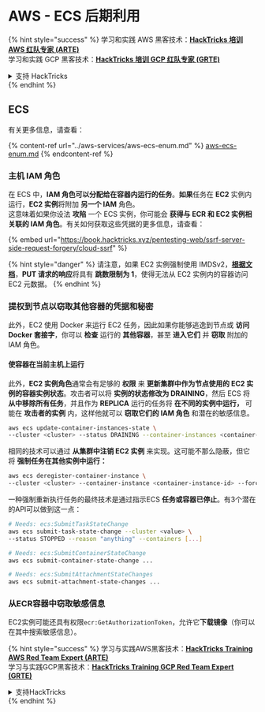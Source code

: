 # AWS - ECS 后期利用

{% hint style="success" %}
学习和实践 AWS 黑客技术：<img src="../../../.gitbook/assets/image (1) (1) (1) (1).png" alt="" data-size="line">[**HackTricks 培训 AWS 红队专家 (ARTE)**](https://training.hacktricks.xyz/courses/arte)<img src="../../../.gitbook/assets/image (1) (1) (1) (1).png" alt="" data-size="line">\
学习和实践 GCP 黑客技术：<img src="../../../.gitbook/assets/image (2) (1).png" alt="" data-size="line">[**HackTricks 培训 GCP 红队专家 (GRTE)**<img src="../../../.gitbook/assets/image (2) (1).png" alt="" data-size="line">](https://training.hacktricks.xyz/courses/grte)

<details>

<summary>支持 HackTricks</summary>

* 查看 [**订阅计划**](https://github.com/sponsors/carlospolop)!
* **加入** 💬 [**Discord 群组**](https://discord.gg/hRep4RUj7f) 或 [**Telegram 群组**](https://t.me/peass) 或 **关注** 我们的 **Twitter** 🐦 [**@hacktricks\_live**](https://twitter.com/hacktricks_live)**.**
* **通过向** [**HackTricks**](https://github.com/carlospolop/hacktricks) 和 [**HackTricks Cloud**](https://github.com/carlospolop/hacktricks-cloud) GitHub 仓库提交 PR 分享黑客技巧。

</details>
{% endhint %}

## ECS

有关更多信息，请查看：

{% content-ref url="../aws-services/aws-ecs-enum.md" %}
[aws-ecs-enum.md](../aws-services/aws-ecs-enum.md)
{% endcontent-ref %}

### 主机 IAM 角色

在 ECS 中，**IAM 角色可以分配给在容器内运行的任务**。**如果**任务在 **EC2** 实例内运行，**EC2 实例**将附加 **另一个 IAM** 角色。\
这意味着如果你设法 **攻陷** 一个 ECS 实例，你可能会 **获得与 ECR 和 EC2 实例相关联的 IAM 角色**。有关如何获取这些凭据的更多信息，请查看：

{% embed url="https://book.hacktricks.xyz/pentesting-web/ssrf-server-side-request-forgery/cloud-ssrf" %}

{% hint style="danger" %}
请注意，如果 EC2 实例强制使用 IMDSv2，[**根据文档**](https://docs.aws.amazon.com/AWSEC2/latest/UserGuide/instance-metadata-v2-how-it-works.html)，**PUT 请求的响应**将具有 **跳数限制为 1**，使得无法从 EC2 实例内的容器访问 EC2 元数据。
{% endhint %}

### 提权到节点以窃取其他容器的凭据和秘密

此外，EC2 使用 Docker 来运行 EC2 任务，因此如果你能够逃逸到节点或 **访问 Docker 套接字**，你可以 **检查** 运行的 **其他容器**，甚至 **进入它们** 并 **窃取** 附加的 IAM 角色。

#### 使容器在当前主机上运行

此外，**EC2 实例角色**通常会有足够的 **权限** 来 **更新集群中作为节点使用的 EC2 实例的容器实例状态**。攻击者可以将 **实例的状态修改为 DRAINING**，然后 ECS 将 **从中移除所有任务**，并且作为 **REPLICA** 运行的任务将 **在不同的实例中运行，** 可能在 **攻击者的实例** 内，这样他就可以 **窃取它们的 IAM 角色** 和潜在的敏感信息。
```bash
aws ecs update-container-instances-state \
--cluster <cluster> --status DRAINING --container-instances <container-instance-id>
```
相同的技术可以通过 **从集群中注销 EC2 实例** 来实现。这可能不那么隐蔽，但它将 **强制任务在其他实例中运行：**
```bash
aws ecs deregister-container-instance \
--cluster <cluster> --container-instance <container-instance-id> --force
```
一种强制重新执行任务的最终技术是通过指示ECS **任务或容器已停止**。有3个潜在的API可以做到这一点：
```bash
# Needs: ecs:SubmitTaskStateChange
aws ecs submit-task-state-change --cluster <value> \
--status STOPPED --reason "anything" --containers [...]

# Needs: ecs:SubmitContainerStateChange
aws ecs submit-container-state-change ...

# Needs: ecs:SubmitAttachmentStateChanges
aws ecs submit-attachment-state-changes ...
```
### 从ECR容器中窃取敏感信息

EC2实例可能还具有权限`ecr:GetAuthorizationToken`，允许它**下载镜像**（你可以在其中搜索敏感信息）。

{% hint style="success" %}
学习与实践AWS黑客技术：<img src="../../../.gitbook/assets/image (1) (1) (1) (1).png" alt="" data-size="line">[**HackTricks Training AWS Red Team Expert (ARTE)**](https://training.hacktricks.xyz/courses/arte)<img src="../../../.gitbook/assets/image (1) (1) (1) (1).png" alt="" data-size="line">\
学习与实践GCP黑客技术：<img src="../../../.gitbook/assets/image (2) (1).png" alt="" data-size="line">[**HackTricks Training GCP Red Team Expert (GRTE)**<img src="../../../.gitbook/assets/image (2) (1).png" alt="" data-size="line">](https://training.hacktricks.xyz/courses/grte)

<details>

<summary>支持HackTricks</summary>

* 查看[**订阅计划**](https://github.com/sponsors/carlospolop)!
* **加入** 💬 [**Discord群组**](https://discord.gg/hRep4RUj7f)或[**Telegram群组**](https://t.me/peass)或**在** **Twitter** 🐦 [**@hacktricks\_live**](https://twitter.com/hacktricks_live)**上关注我们。**
* **通过向** [**HackTricks**](https://github.com/carlospolop/hacktricks)和[**HackTricks Cloud**](https://github.com/carlospolop/hacktricks-cloud) GitHub库提交PR分享黑客技巧。

</details>
{% endhint %}
